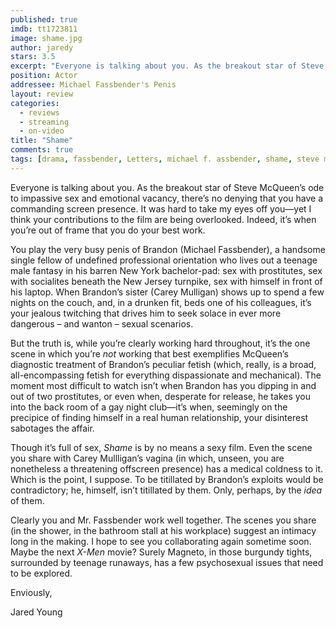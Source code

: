 ```yaml
---
published: true
imdb: tt1723811
image: shame.jpg
author: jaredy
stars: 3.5
excerpt: "Everyone is talking about you. As the breakout star of Steve McQueen&rsquo;s ode to impassive sex and emotional vacancy, there&rsquo;s no denying that you have a commanding screen presence. It was hard to take my eyes off you&mdash;yet I think your contributions to the film are being overlooked. Indeed, it&rsquo;s when you&rsquo;re out of frame that you do your best work."
position: Actor
addressee: Michael Fassbender's Penis
layout: review
categories:
  - reviews
  - streaming
  - on-video
title: "Shame"
comments: true
tags: [drama, fassbender, Letters, michael f. assbender, shame, steve mcqueen, Zip.ca]
---
```

<p>Everyone is talking about you. As the breakout star of Steve McQueen&rsquo;s ode to impassive sex and emotional vacancy, there&rsquo;s no denying that you have a commanding screen presence. It was hard to take my eyes off you&mdash;yet I think your contributions to the film are being overlooked. Indeed, it&rsquo;s when you&rsquo;re out of frame that you do your best work.</p>
<p>You play the very busy penis of Brandon (Michael Fassbender), a handsome single fellow of undefined professional orientation who lives out a teenage male fantasy in his barren New York bachelor-pad: sex with prostitutes, sex with socialites beneath the New Jersey turnpike, sex with himself in front of his laptop. When Brandon&rsquo;s sister (Carey Mulligan) shows up to spend a few nights on the couch, and, in a drunken fit, beds one of his colleagues, it&rsquo;s your jealous twitching that drives him to seek solace in ever more dangerous &ndash; and wanton &ndash; sexual scenarios. &nbsp;</p>
<p>But the truth is, while you&rsquo;re clearly working hard throughout, it&rsquo;s the one scene in which you&rsquo;re <em>not</em> working that best exemplifies McQueen&rsquo;s diagnostic treatment of Brandon&rsquo;s peculiar fetish (which, really, is a broad, all-encompassing fetish for everything dispassionate and mechanical). The moment most difficult to watch isn&rsquo;t when Brandon has you dipping in and out of two prostitutes, or even when, desperate for release, he takes you into the back room of a gay night club&mdash;it&rsquo;s when, seemingly on the precipice of finding himself in a real human relationship, your disinterest sabotages the affair. &nbsp;</p>
<p>Though it&rsquo;s full of sex, <em>Shame</em> is by no means a sexy film. Even the scene you share with Carey Mullligan&rsquo;s vagina (in which, unseen, you are nonetheless a threatening offscreen presence) has a medical coldness to it. Which is the point, I suppose. To be titillated by Brandon&rsquo;s exploits would be contradictory; he, himself, isn&rsquo;t titillated by them. Only, perhaps, by the <em>idea</em> of them.</p>
<p>Clearly you and Mr. Fassbender work well together. The scenes you share (in the shower, in the bathroom stall at his workplace) suggest an intimacy long in the making. I hope to see you collaborating again sometime soon. Maybe the next <em>X-Men</em> movie? Surely Magneto, in those burgundy tights, surrounded by teenage runaways, has a few psychosexual issues that need to be explored.&nbsp;&nbsp;&nbsp;&nbsp;&nbsp;</p>
<p>Enviously,</p>
<p>Jared Young</p>
